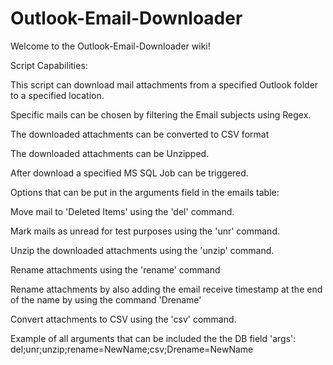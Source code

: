 # Outlook-Email-Downloader

Welcome to the Outlook-Email-Downloader wiki!

Script Capabilities:

This script can download mail attachments from a specified Outlook folder to a specified location.

Specific mails can be chosen by filtering the Email subjects using Regex.

The downloaded attachments can be converted to CSV format

The downloaded attachments can be Unzipped.

After download a specified MS SQL Job can be triggered.

Options that can be put in the arguments field in the emails table:

Move mail to 'Deleted Items' using the 'del' command.

Mark mails as unread for test purposes using the 'unr' command.

Unzip the downloaded attachments using the 'unzip' command.

Rename attachments using the 'rename' command

Rename attachments by also adding the email receive timestamp at the end of the name by using the command 'Drename'

Convert attachments to CSV using the 'csv' command.

Example of all arguments that can be included the the DB field 'args': del;unr;unzip;rename=NewName;csv;Drename=NewName
